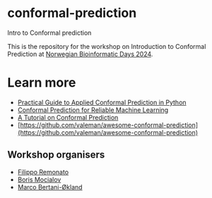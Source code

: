 # conformal-prediction
Intro to Conformal prediction

This is the repository for the workshop on Introduction to Conformal Prediction at [Norwegian Bioinformatic Days 2024](https://norbioinfo.no/workshops-2/).

# Learn more
- [Practical Guide to Applied Conformal Prediction in Python](https://learning.oreilly.com/library/view/practical-guide-to/9781805122760/)
- [Conformal Prediction for Reliable Machine Learning](https://learning.oreilly.com/library/view/conformal-prediction-for/9780123985378/)
- [A Tutorial on Conformal Prediction](https://www.youtube.com/watch?v=nql000Lu_iE)
- [https://github.com/valeman/awesome-conformal-prediction](https://github.com/valeman/awesome-conformal-prediction)

## Workshop organisers

- [Filippo Remonato](https://www.linkedin.com/in/filippo-remonato-096268167/)
- [Boris Mocialov](https://www.linkedin.com/in/mocialov/)
- [Marco Bertani-Økland](https://www.linkedin.com/in/marcobertaniokland/)
